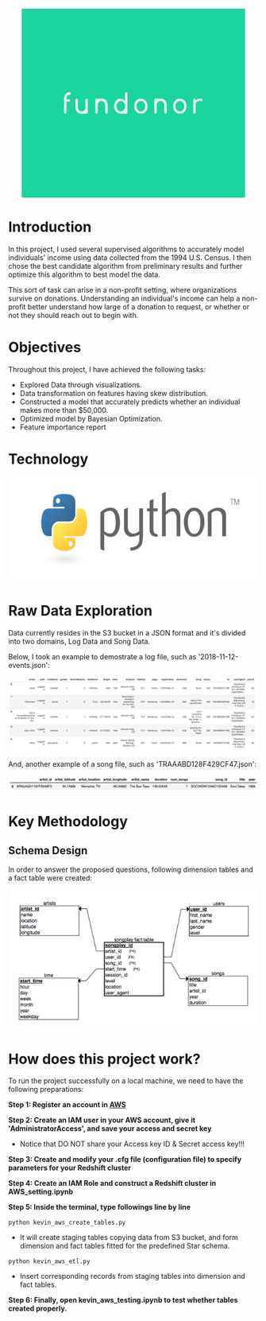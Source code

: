 
<p align="middle">
  <img width="450" height="380" src="https://github.com/tsenhungwu/Data-Science-Project/blob/master/Finding%20Donors/Images/fundonor.png" />
  
# Introduction
In this project, I used several supervised algorithms to accurately model individuals' income using data collected from the 1994 U.S. Census. I then chose the best candidate algorithm from preliminary results and further optimize this algorithm to best model the data. 

This sort of task can arise in a non-profit setting, where organizations survive on donations. Understanding an individual's income can help a non-profit better understand how large of a donation to request, or whether or not they should reach out to begin with.




# Objectives
Throughout this project, I have achieved the following tasks:

- Explored Data through visualizations.
- Data transformation on features having skew distribution.
- Constructed a model that accurately predicts whether an individual makes more than $50,000.
- Optimized model by Bayesian Optimization.
- Feature importance report


# Technology
<p align="middle">
  <img height="210" width="510" src="https://github.com/tsenhungwu/Data-Engineer-Project/blob/master/Isongs/Images/Python.png" />
</p>


# Raw Data Exploration
Data currently resides in the S3 bucket in a JSON format and it's divided into two domains, Log Data and Song Data.


Below, I took an example to demostrate a log file, such as '2018-11-12-events.json':

<img src="https://github.com/tsenhungwu/Data-Engineer-Project/blob/master/Isongs_AWS/Images/log-data.png"/> 

And, another example of a song file, such as 'TRAAABD128F429CF47.json':

<img src="https://github.com/tsenhungwu/Data-Engineer-Project/blob/master/Isongs/Images/song_data.png"/> 


# Key Methodology

## Schema Design

In order to answer the proposed questions, following dimension tables and a fact table were created: 

<p align="center">
  <img src="https://github.com/tsenhungwu/Data-Engineer-Project/blob/master/Isongs/Images/ERD.png"/>
</p>


# How does this project work?
To run the project successfully on a local machine, we need to have the following preparations:

**Step 1: Register an account in [AWS](https://aws.amazon.com/#)**

**Step 2: Create an IAM user in your AWS account, give it 'AdministratorAccess', and save your access and secret key**
- Notice that DO NOT share your Access key ID & Secret access key!!!

**Step 3: Create and modify your .cfg file (configuration file) to specify parameters for your Redshift cluster**

**Step 4: Create an IAM Role and construct a Redshift cluster in AWS_setting.ipynb**

**Step 5: Inside the terminal, type followings line by line**
```
python kevin_aws_create_tables.py 
```
- It will create staging tables copying data from S3 bucket, and form dimension and fact tables fitted for the predefined Star schema.
```
python kevin_aws_etl.py
```
- Insert corresponding records from staging tables into dimension and fact tables.

**Step 6: Finally, open kevin_aws_testing.ipynb to test whether tables created properly.**



